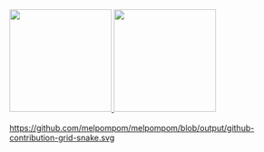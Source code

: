 
  <a href="https://github.com/melpompom">
  <img height="180em" src="https://github-readme-stats.vercel.app/api?username=melpompom&show_icons=true&theme=dracula&include_all_commits=true&count_private=true"/>
  <img height="180em" src="https://github-readme-stats.vercel.app/api/top-langs/?username=melpompom&layout=compact&langs_count=7&theme=dracula"/>
</div>
<div style="display: inline_block"><br>
  <img align="right" alt="" height="150" style="border-radius:50px;" 
  
  
  https://github.com/melpompom/melpompom/blob/output/github-contribution-grid-snake.svg
  

